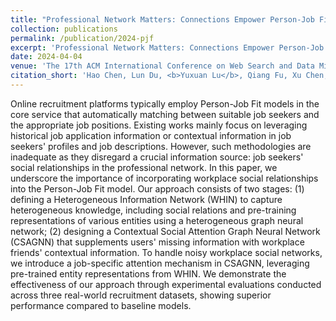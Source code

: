 ```yaml
---
title: "Professional Network Matters: Connections Empower Person-Job Fit"
collection: publications
permalink: /publication/2024-pjf
excerpt: 'Professional Network Matters: Connections Empower Person-Job Fit'
date: 2024-04-04
venue: 'The 17th ACM International Conference on Web Search and Data Mining'
citation_short: 'Hao Chen, Lun Du, <b>Yuxuan Lu</b>, Qiang Fu, Xu Chen, Shi Han, Yanbin Kang, Guangming Lu and Zi Li, Heterogeneous knowledge enhanced Person-Job Fit (WWW 2023)'
---
```

Online recruitment platforms typically employ Person-Job Fit models in the core service that automatically matching between suitable job seekers and the appropriate job positions. Existing works mainly focus on leveraging historical job application information or contextual information in job seekers' profiles and job descriptions. However, such methodologies are inadequate as they disregard a crucial information source: job seekers' social relationships in the professional network. In this paper, we underscore the importance of incorporating workplace social relationships into the Person-Job Fit model. Our approach consists of two stages: (1) defining a Heterogeneous Information Network (WHIN) to capture heterogeneous knowledge, including social relations and pre-training representations of various entities using a heterogeneous graph neural network; (2) designing a Contextual Social Attention Graph Neural Network (CSAGNN) that supplements users' missing information with workplace friends' contextual information. To handle noisy workplace social networks, we introduce a job-specific attention mechanism in CSAGNN, leveraging pre-trained entity representations from WHIN. We demonstrate the effectiveness of our approach through experimental evaluations conducted across three real-world recruitment datasets, showing superior performance compared to baseline models.

<!-- [Download paper here](https://arxiv.org/pdf/2206.12866.pdf) -->
